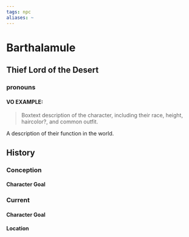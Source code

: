 ```yaml
---
tags: npc
aliases: ~
---
```


# Barthalamule

## Thief Lord of the Desert

### pronouns

#### VO EXAMPLE:

 > 
 > Boxtext description of the character, including their race, height, haircolor?, and common outfit.

A description of their function in the world.

## History

### Conception

#### Character Goal

### Current

#### Character Goal

#### Location
